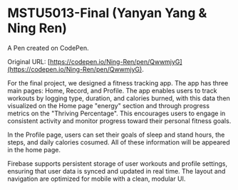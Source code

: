 # MSTU5013-Final (Yanyan Yang & Ning Ren)

A Pen created on CodePen.

Original URL: [https://codepen.io/Ning-Ren/pen/QwwmjyG](https://codepen.io/Ning-Ren/pen/QwwmjyG).

For the final project, we designed a fitness tracking app. The app has three main pages: Home, Record, and Profile. The app enables users to track workouts by logging type, duration, and calories burned, with this data then visualized on the Home page "energy" section and through progress metrics on the "Thriving Percentage". This encourages users to engage in consistent activity and monitor progress toward their personal fitness goals. 

In the Profile page, users can set their goals of sleep and stand hours, the steps, and daily calories cosumed. All of these information will be appeared in the home page.

Firebase supports persistent storage of user workouts and profile settings, ensuring that user data is synced and updated in real time. The layout and navigation are optimized for mobile with a clean, modular UI.